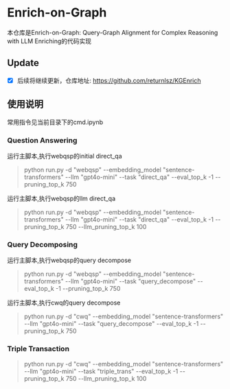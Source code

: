 # Enrich-on-Graph
本仓库是Enrich-on-Graph: Query-Graph Alignment for Complex Reasoning with LLM Enriching的代码实现
## Update
- [x] 后续将继续更新，仓库地址: https://github.com/returnlsz/KGEnrich
## 使用说明
常用指令见当前目录下的cmd.ipynb
### Question Answering
运行主脚本,执行webqsp的initial direct_qa 
> python run.py -d "webqsp" --embedding_model "sentence-transformers" --llm "gpt4o-mini" --task "direct_qa" --eval_top_k -1 --pruning_top_k 750

运行主脚本,执行webqsp的llm direct_qa
> python run.py -d "webqsp" --embedding_model "sentence-transformers" --llm "gpt4o-mini" --task "direct_qa" --eval_top_k -1 --pruning_top_k 750 --llm_pruning_top_k 100
### Query Decomposing
运行主脚本,执行webqsp的query decompose
> python run.py -d "webqsp" --embedding_model "sentence-transformers" --llm "gpt4o-mini" --task "query_decompose" --eval_top_k -1 --pruning_top_k 750

运行主脚本,执行cwq的query decompose
> python run.py -d "cwq" --embedding_model "sentence-transformers" --llm "gpt4o-mini" --task "query_decompose" --eval_top_k -1 --pruning_top_k 750
### Triple Transaction
> python run.py -d "cwq" --embedding_model "sentence-transformers" --llm "gpt4o-mini" --task "triple_trans" --eval_top_k -1 --pruning_top_k 750 --llm_pruning_top_k 100
